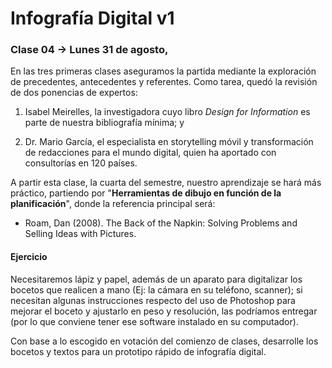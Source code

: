 # Infografía Digital v1

### Clase 04 → Lunes 31 de agosto, 

En las tres primeras clases aseguramos la partida mediante la exploración de precedentes, antecedentes y referentes. Como tarea, quedó la revisión de dos ponencias de expertos:

1) Isabel Meirelles, la investigadora cuyo libro *Design for Information* es parte de nuestra bibliografía mínima; y 

2) Dr. Mario García, el especialista en storytelling móvil y transformación de redacciones para el mundo digital, quien ha aportado con consultorías en 120 países.

A partir esta clase, la cuarta del semestre, nuestro aprendizaje se hará más práctico, partiendo por "**Herramientas de dibujo en función de la planificación**", donde la referencia principal será: 

- Roam, Dan (2008). The Back of the Napkin: Solving Problems and Selling Ideas with Pictures.

#### Ejercicio

Necesitaremos lápiz y papel, además de un aparato para digitalizar los bocetos que realicen a mano (Ej: la cámara en su teléfono, scanner); si necesitan algunas instrucciones respecto del uso de Photoshop para mejorar el boceto y ajustarlo en peso y resolución, las podríamos entregar (por lo que conviene tener ese software instalado en su computador). 

Con base a lo escogido en votación del comienzo de clases, desarrolle los bocetos y textos para un prototipo rápido de infografía digital.